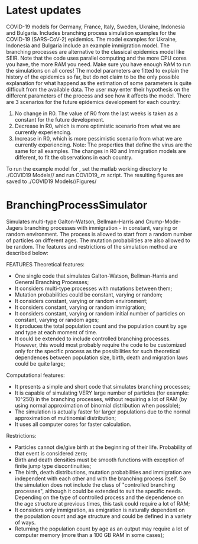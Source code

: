 # Latest updates
COVID-19 models for Germany, France, Italy, Sweden, Ukraine, Indonesia and Bulgaria. Includes branching process simulation examples for the COVID-19 (SARS-CoV-2) epidemics. The model examples for Ukraine, Indonesia and Bulgaria include an example immigration model. The branching processes are alternative to the classical epidemics model like SEIR. Note that the code uses parallel computing and the more CPU cores you have, the more RAM you need. Make sure you have enough RAM to run the simulations on all cores!
The model parameters are fitted to explain the history of the epidemics so far, but do not claim to be the only possible explanation for what happend as the estimation of some parameters is quite difficult from the available data. The user may enter their hypothesis on the different parameters of the process and see how it affects the model. There are 3 scenarios for the future epidemics development for each country:
1. No change in R0. The value of R0 from the last weeks is taken as a constant for the future development.
2. Decrease in R0, which is more optimistic scenario from what we are currently experiencing.
3. Increase in R0, which is more pessimistic scenario from what we are currently experiencing.
Note: The properties that define the virus are the same for all examples. The changes in R0 and Immigration models are different, to fit the observations in each country.

To run the example model for <country>, set the matlab working directory to ./COVID19 Models/<country>/ and run COVID19_<country>.m script.
The resulting figures are saved to ./COVID19 Models/<country>/Figures/

# BranchingProcessSimulator
Simulates multi-type Galton-Watson, Bellman-Harris and Crump-Mode-Jagers branching processes with immigration - in constant, varying or random environment. The process is allowed to start from a random number of particles on different ages. The mutation probabilities are also allowed to be random. The features and restrictions of the simulation method are described below:

FEATURES
Theoretical features:
- One single code that simulates Galton-Watson, Bellman-Harris and General Branching Processes;
- It considers multi-type processes with mutations between them;
- Mutation probabilities could be constant, varying or random;
- It considers constant, varying or random environment;
- It considers constant, varying or random immigration;
- It considers constant, varying or random initial number of particles on constant, varying or random ages;
- It produces the total population count and the population count by age and type at each moment of time.
- It could be extended to include controlled branching processes. However, this would most probably require the code to be customized only for the specific process as the possibilities for such theoretical dependences between population size, birth, death and migration laws could be quite large;

Computational features:
- It presents a simple and short code that simulates branching processes;
- It is capable of simulating VERY large number of particles (for example: 10^250) in the branching processes, without requiring a lot of RAM (by using normal approximation of binomial distribution when possible);
- The simulation is actually faster for larger populations due to the normal approximation of multinomial distribution;
- It uses all computer cores for faster calculation.

Restrictions:
- Particles cannot die/give birth at the beginning of their life. Probability of that event is considered zero;
- Birth and death densities must be smooth functions with exception of finite jump type discontinuities;
- The birth, death distributions, mutation probabilities and immigration are independent with each other and with the branching process itself. So the simulation does not include the class of "controlled branching processes", although it could be extended to suit the specific needs. Depending on the type of controlled process and the dependence on the age structure at previous times, this task could require a lot of RAM;
- It considers only immigration, as emigration is naturally dependent on the population count and age structure and could be defined in a variety of ways.
- Returning the population count by age as an output may require a lot of computer memory (more than a 100 GB RAM in some cases);
